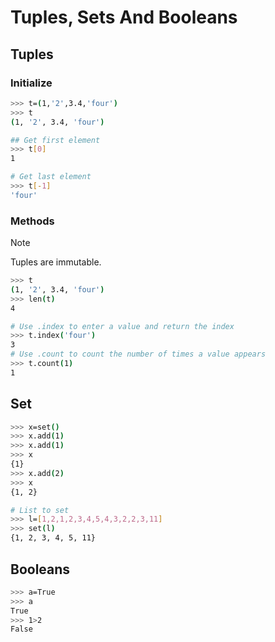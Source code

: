 # Tuples, Sets And Booleans

## Tuples

### Initialize

```bash
>>> t=(1,'2',3.4,'four')
>>> t
(1, '2', 3.4, 'four')

## Get first element
>>> t[0]
1

# Get last element
>>> t[-1]
'four'
```

### Methods

> [!NOTE]  
> Tuples are immutable.

```bash
>>> t
(1, '2', 3.4, 'four')
>>> len(t)
4

# Use .index to enter a value and return the index
>>> t.index('four')
3
# Use .count to count the number of times a value appears
>>> t.count(1)
1
```

## Set

```bash
>>> x=set()
>>> x.add(1)
>>> x.add(1)
>>> x
{1}
>>> x.add(2)
>>> x
{1, 2}

# List to set
>>> l=[1,2,1,2,3,4,5,4,3,2,2,3,11]
>>> set(l)
{1, 2, 3, 4, 5, 11}
```

## Booleans

```bash
>>> a=True
>>> a
True
>>> 1>2
False
```
